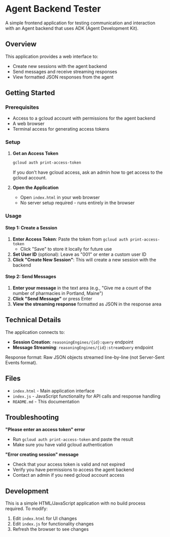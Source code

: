 # Agent Backend Tester

A simple frontend application for testing communication and interaction with an Agent backend that uses ADK (Agent Development Kit).

## Overview

This application provides a web interface to:
- Create new sessions with the agent backend
- Send messages and receive streaming responses
- View formatted JSON responses from the agent

## Getting Started

### Prerequisites

- Access to a gcloud account with permissions for the agent backend
- A web browser
- Terminal access for generating access tokens

### Setup

1. **Get an Access Token**
   ```bash
   gcloud auth print-access-token
   ```
   If you don't have gcloud access, ask an admin how to get access to the gcloud account.

2. **Open the Application**
   - Open `index.html` in your web browser
   - No server setup required - runs entirely in the browser

### Usage

#### Step 1: Create a Session

1. **Enter Access Token**: Paste the token from `gcloud auth print-access-token`
   - Click "Save" to store it locally for future use
2. **Set User ID** (optional): Leave as "001" or enter a custom user ID
3. **Click "Create New Session"**: This will create a new session with the backend

#### Step 2: Send Messages

1. **Enter your message** in the text area (e.g., "Give me a count of the number of pharmacies in Portland, Maine")
2. **Click "Send Message"** or press Enter
3. **View the streaming response** formatted as JSON in the response area

## Technical Details

The application connects to:
- **Session Creation**: `reasoningEngines/{id}:query` endpoint
- **Message Streaming**: `reasoningEngines/{id}:streamQuery` endpoint

Response format: Raw JSON objects streamed line-by-line (not Server-Sent Events format).

## Files

- `index.html` - Main application interface
- `index.js` - JavaScript functionality for API calls and response handling
- `README.md` - This documentation

## Troubleshooting

**"Please enter an access token" error**
- Run `gcloud auth print-access-token` and paste the result
- Make sure you have valid gcloud authentication

**"Error creating session" message**
- Check that your access token is valid and not expired
- Verify you have permissions to access the agent backend
- Contact an admin if you need gcloud account access

## Development

This is a simple HTML/JavaScript application with no build process required. To modify:

1. Edit `index.html` for UI changes
2. Edit `index.js` for functionality changes
3. Refresh the browser to see changes